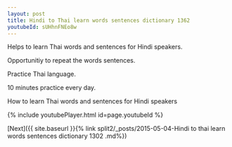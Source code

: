 ```yaml
---
layout: post
title: Hindi to Thai learn words sentences dictionary 1362 
youtubeId: sUHhnFNEo8w
---
```

 
 
Helps to learn Thai words and sentences for Hindi speakers.

Opportunitiy to repeat the words sentences. 

Practice Thai language. 
 
10 minutes practice every day. 
 
How to learn Thai words and sentences for Hindi speakers 
 
{% include youtubePlayer.html id=page.youtubeId %}
 
 
[Next]({{ site.baseurl }}{% link  split2/_posts/2015-05-04-Hindi to thai learn words sentences dictionary 1302 .md%})
 
